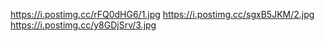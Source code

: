 https://i.postimg.cc/rFQ0dHG6/1.jpg
https://i.postimg.cc/sgxB5JKM/2.jpg
https://i.postimg.cc/y8GDjSrv/3.jpg
